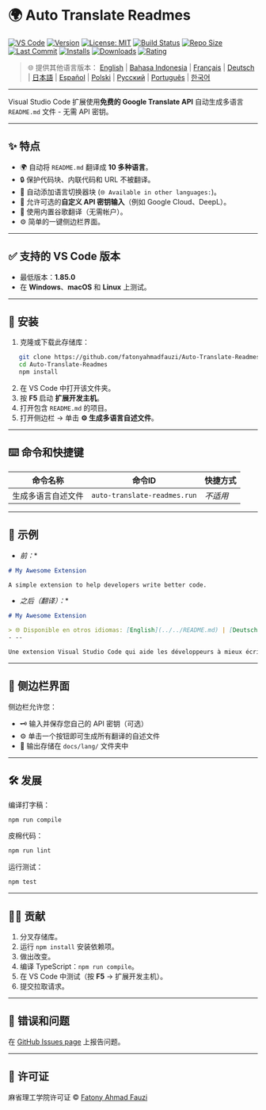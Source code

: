 # 🌍 Auto Translate Readmes

[![VS Code](https://img.shields.io/badge/VS%20Code-1.85.0+-blue.svg)](https://code.visualstudio.com/)
[![Version](https://img.shields.io/github/v/release/fatonyahmadfauzi/Auto-Translate-Readmes?color=blue.svg)](https://github.com/fatonyahmadfauzi/Auto-Translate-Readmes/releases)
[![License: MIT](https://img.shields.io/github/license/fatonyahmadfauzi/Auto-Translate-Readmes?color=green.svg)](LICENSE)
[![Build Status](https://github.com/fatonyahmadfauzi/Auto-Translate-Readmes/actions/workflows/main.yml/badge.svg)](https://github.com/fatonyahmadfauzi/Auto-Translate-Readmes/actions)
[![Repo Size](https://img.shields.io/github/repo-size/fatonyahmadfauzi/Auto-Translate-Readmes?color=yellow.svg)](https://github.com/fatonyahmadfauzi/Auto-Translate-Readmes)
[![Last Commit](https://img.shields.io/github/last-commit/fatonyahmadfauzi/Auto-Translate-Readmes?color=brightgreen.svg)](https://github.com/fatonyahmadfauzi/Auto-Translate-Readmes/commits/main)
[![Installs](https://vsmarketplacebadges.dev/installs-short/fatonyahmadfauzi.auto-translate-readmes.svg)](https://marketplace.visualstudio.com/items?itemName=fatonyahmadfauzi.auto-translate-readmes)
[![Downloads](https://vsmarketplacebadges.dev/downloads-short/fatonyahmadfauzi.auto-translate-readmes.svg)](https://marketplace.visualstudio.com/items?itemName=fatonyahmadfauzi.auto-translate-readmes)
[![Rating](https://vsmarketplacebadges.dev/rating-short/fatonyahmadfauzi.auto-translate-readmes.svg)](https://marketplace.visualstudio.com/items?itemName=fatonyahmadfauzi.auto-translate-readmes)

> 🌐 提供其他语言版本： [English](../../README.md) | [Bahasa Indonesia](README-ID.md) | [Français](README-FR.md) | [Deutsch](README-DE.md) | [日本語](README-JP.md) | [Español](README-ES.md) | [Polski](README-PL.md) | [Русский](README-RU.md) | [Português](README-PT.md) | [한국어](README-KO.md)

---

Visual Studio Code 扩展使用**免费的 Google Translate API** 自动生成多语言 `README.md` 文件 - 无需 API 密钥。
- --

## ✨ 特点
- 🌍 自动将 `README.md` 翻译成 **10 多种语言**。
- 🔒 保护代码块、内联代码和 URL 不被翻译。
- 💬 自动添加语言切换器块 (`🌐 Available in other languages:`)。
- 💾 允许可选的**自定义 API 密钥输入**（例如 Google Cloud、DeepL）。
- 🧠 使用内置谷歌翻译（无需帐户）。
- ⚙️ 简单的一键侧边栏界面。
- --

## ✅ 支持的 VS Code 版本
- 最低版本：**1.85.0**
- 在 **Windows**、**macOS** 和 **Linux** 上测试。
- --

## 🧩 安装

1. 克隆或下载此存储库：
```bash
   git clone https://github.com/fatonyahmadfauzi/Auto-Translate-Readmes.git
   cd Auto-Translate-Readmes
   npm install
   ```
2. 在 VS Code 中打开该文件夹。
3. 按 **F5** 启动 **扩展开发主机**。
4. 打开包含 `README.md` 的项目。
5. 打开侧边栏 → 单击 **⚙️ 生成多语言自述文件**。
- --

## ⌨️ 命令和快捷键

|命令名称 |命令ID |快捷方式 |
| ----------------------------- | ---------------------------- |-------- |
|生成多语言自述文件 |`auto-translate-readmes.run` |_不适用_ |
- --

## 🧠 示例
- *前：**

```md
# My Awesome Extension

A simple extension to help developers write better code.
```
- *之后（翻译）：**

```md
# My Awesome Extension

> 🌐 Disponible en otros idiomas: [English](../../README.md) | [Deutsch](README-DE.md) | [Français](README-FR.md)
- --

Une extension Visual Studio Code qui aide les développeurs à mieux écrire du code.
```
- --

## 🧠 侧边栏界面

侧边栏允许您：
- 🗝️ 输入并保存您自己的 API 密钥（可选）
- ⚙️ 单击一个按钮即可生成所有翻译的自述文件
- 📁 输出存储在 `docs/lang/` 文件夹中
- --

## 🛠️ 发展

编译打字稿：

```bash
npm run compile
```

皮棉代码：

```bash
npm run lint
```

运行测试：

```bash
npm test
```
- --

## 🧑‍💻 贡献

1. 分叉存储库。
2. 运行 `npm install` 安装依赖项。
3. 做出改变。
4. 编译 TypeScript：`npm run compile`。
5. 在 VS Code 中测试（按 **F5** → 扩展开发主机）。
6. 提交拉取请求。
- --

## 🐞 错误和问题

在 [GitHub Issues page](https://github.com/fatonyahmadfauzi/Auto-Translate-Readmes/issues) 上报告问题。
- --

## 🧾 许可证

麻省理工学院许可证 © [Fatony Ahmad Fauzi](../../LICENSE)
